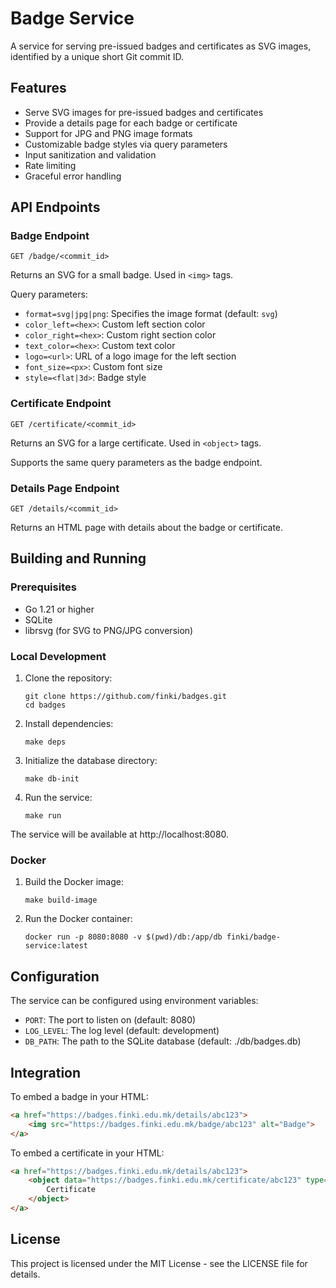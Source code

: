 # Badge Service

A service for serving pre-issued badges and certificates as SVG images, identified by a unique short Git commit ID.

## Features

- Serve SVG images for pre-issued badges and certificates
- Provide a details page for each badge or certificate
- Support for JPG and PNG image formats
- Customizable badge styles via query parameters
- Input sanitization and validation
- Rate limiting
- Graceful error handling

## API Endpoints

### Badge Endpoint

```
GET /badge/<commit_id>
```

Returns an SVG for a small badge. Used in `<img>` tags.

Query parameters:
- `format=svg|jpg|png`: Specifies the image format (default: `svg`)
- `color_left=<hex>`: Custom left section color
- `color_right=<hex>`: Custom right section color
- `text_color=<hex>`: Custom text color
- `logo=<url>`: URL of a logo image for the left section
- `font_size=<px>`: Custom font size
- `style=<flat|3d>`: Badge style

### Certificate Endpoint

```
GET /certificate/<commit_id>
```

Returns an SVG for a large certificate. Used in `<object>` tags.

Supports the same query parameters as the badge endpoint.

### Details Page Endpoint

```
GET /details/<commit_id>
```

Returns an HTML page with details about the badge or certificate.

## Building and Running

### Prerequisites

- Go 1.21 or higher
- SQLite
- librsvg (for SVG to PNG/JPG conversion)

### Local Development

1. Clone the repository:
   ```
   git clone https://github.com/finki/badges.git
   cd badges
   ```

2. Install dependencies:
   ```
   make deps
   ```

3. Initialize the database directory:
   ```
   make db-init
   ```

4. Run the service:
   ```
   make run
   ```

The service will be available at http://localhost:8080.

### Docker

1. Build the Docker image:
   ```
   make build-image
   ```

2. Run the Docker container:
   ```
   docker run -p 8080:8080 -v $(pwd)/db:/app/db finki/badge-service:latest
   ```

## Configuration

The service can be configured using environment variables:

- `PORT`: The port to listen on (default: 8080)
- `LOG_LEVEL`: The log level (default: development)
- `DB_PATH`: The path to the SQLite database (default: ./db/badges.db)

## Integration

To embed a badge in your HTML:

```html
<a href="https://badges.finki.edu.mk/details/abc123">
    <img src="https://badges.finki.edu.mk/badge/abc123" alt="Badge">
</a>
```

To embed a certificate in your HTML:

```html
<a href="https://badges.finki.edu.mk/details/abc123">
    <object data="https://badges.finki.edu.mk/certificate/abc123" type="image/svg+xml" width="400" height="300">
        Certificate
    </object>
</a>
```

## License

This project is licensed under the MIT License - see the LICENSE file for details.
